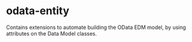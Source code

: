 # odata-entity
Contains extensions to automate building the OData EDM model, by using attributes on the Data Model classes.
